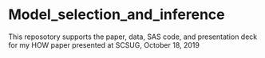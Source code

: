 # Model_selection_and_inference
This reposotory supports the paper, data, SAS code, and presentation deck for my HOW paper presented at SCSUG, October 18, 2019
